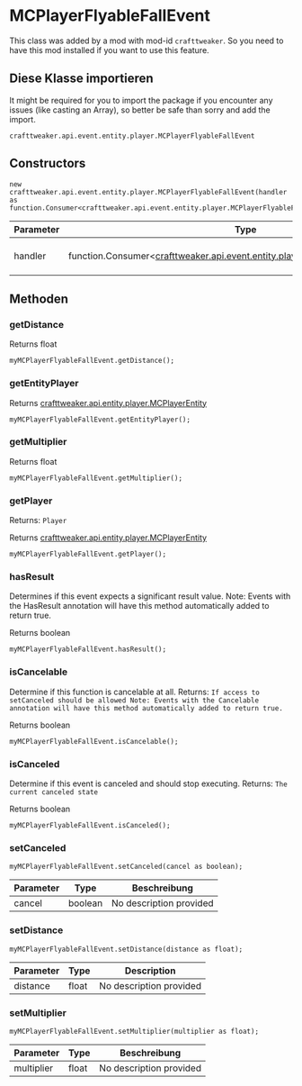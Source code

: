 # MCPlayerFlyableFallEvent

This class was added by a mod with mod-id `crafttweaker`. So you need to have this mod installed if you want to use this feature.

## Diese Klasse importieren
It might be required for you to import the package if you encounter any issues (like casting an Array), so better be safe than sorry and add the import.
```zenscript
crafttweaker.api.event.entity.player.MCPlayerFlyableFallEvent
```

## Constructors
```zenscript
new crafttweaker.api.event.entity.player.MCPlayerFlyableFallEvent(handler as function.Consumer<crafttweaker.api.event.entity.player.MCPlayerFlyableFallEvent>);
```
| Parameter | Type                                                                                                                                          | Beschreibung            |
| --------- | --------------------------------------------------------------------------------------------------------------------------------------------- | ----------------------- |
| handler   | function.Consumer<[crafttweaker.api.event.entity.player.MCPlayerFlyableFallEvent](/vanilla/api/event/entity/player/MCPlayerFlyableFallEvent)> | No description provided |



## Methoden
### getDistance

Returns float

```zenscript
myMCPlayerFlyableFallEvent.getDistance();
```

### getEntityPlayer

Returns [crafttweaker.api.entity.player.MCPlayerEntity](/vanilla/api/entity/player/MCPlayerEntity)

```zenscript
myMCPlayerFlyableFallEvent.getEntityPlayer();
```

### getMultiplier

Returns float

```zenscript
myMCPlayerFlyableFallEvent.getMultiplier();
```

### getPlayer

Returns: `Player`

Returns [crafttweaker.api.entity.player.MCPlayerEntity](/vanilla/api/entity/player/MCPlayerEntity)

```zenscript
myMCPlayerFlyableFallEvent.getPlayer();
```

### hasResult

Determines if this event expects a significant result value. Note: Events with the HasResult annotation will have this method automatically added to return true.

Returns boolean

```zenscript
myMCPlayerFlyableFallEvent.hasResult();
```

### isCancelable

Determine if this function is cancelable at all. Returns: `If access to setCanceled should be allowed
 Note:
 Events with the Cancelable annotation will have this method automatically added to return true.`

Returns boolean

```zenscript
myMCPlayerFlyableFallEvent.isCancelable();
```

### isCanceled

Determine if this event is canceled and should stop executing. Returns: `The current canceled state`

Returns boolean

```zenscript
myMCPlayerFlyableFallEvent.isCanceled();
```

### setCanceled

```zenscript
myMCPlayerFlyableFallEvent.setCanceled(cancel as boolean);
```

| Parameter | Type    | Beschreibung            |
| --------- | ------- | ----------------------- |
| cancel    | boolean | No description provided |


### setDistance

```zenscript
myMCPlayerFlyableFallEvent.setDistance(distance as float);
```

| Parameter | Type  | Description             |
| --------- | ----- | ----------------------- |
| distance  | float | No description provided |


### setMultiplier

```zenscript
myMCPlayerFlyableFallEvent.setMultiplier(multiplier as float);
```

| Parameter  | Type  | Beschreibung            |
| ---------- | ----- | ----------------------- |
| multiplier | float | No description provided |



